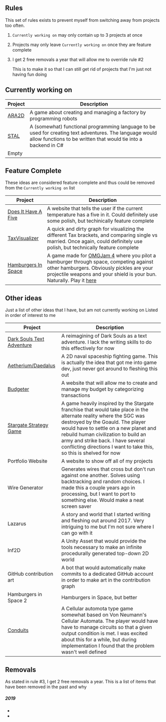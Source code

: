 ## Rules
This set of rules exists to prevent myself from switching away from projects too often.
1. `Currently working on` may only contain up to 3 projects at once
2. Projects may only leave `Currently working on` once they are feature complete
3. I get 2 free removals a year that will allow me to override rule #2
   
   This is to make it so that I can still get rid of projects that I'm just not having fun doing

## Currently working on
Project | Description
----- | -----
[ARA2D](https://github.com/SpencasaurusRex/ARA2D) | A game about creating and managing a factory by programming robots
[STAL](https://github.com/SpencasaurusRex/STAL) | A (somewhat) functional programming language to be used for creating text adventures. The language would allow functions to be written that would tie into a backend in C#
Empty | 

## Feature Complete
These ideas are considered feature complete and thus could be removed from the `Currently working on` list

| Project | Description
| ----- | -----
| [Does It Have A Five](https://github.com/SpencasaurusRex/DoesItHaveAFive) | A website that tells the user if the current temperature has a five in it. Could definitely use some polish, but techinically feature complete
| [TaxVisualizer](https://github.com/SpencasaurusRex/TaxVisualizer) | A quick and dirty graph for visualizing the different Tax brackets, and comparing single vs married. Once again, could definitely use polish, but technically feature complete
| [Hamburgers In Space](https://github.com/SpencasaurusRex/HamburgersInSpace) | A game made for [OMGJam 4](https://itch.io/jam/omgjam4) where you pilot a hamburger through space, competing against other hamburgers. Obviously pickles are your projectile weapons and your shield is your bun. Naturally. Play it [here](https://spencasaurusrex.itch.io/hamburgers-in-space)
    

## Other ideas
Just a list of other ideas that I have, but am not currently working on
Listed in order of interest to me

| Project | Description |
| -----   | ----- |
[Dark Souls Text Adventure](https://github.com/SpencasaurusRex/DarkSouls) | A reimagining of Dark Souls as a text adventure. I lack the writing skills to do this effectively for now
[Aetherium/Daedalus](https://github.com/SpencasaurusRex/Aetherium) | A 2D naval spaceship fighting game. This is actually the idea that got me into game dev, just never got around to fleshing this out
[Budgeter](https://github.com/SpencasaurusRex/Budgeter) | A website that will allow me to create and manage my budget by categorizing transactions
[Stargate Strategy Game](https://github.com/SpencasaurusRex/Stargate-Warfare) | A game heavily inspired by the Stargate franchise that would take place in the alternate reality where the SGC was destroyed by the Goauld. The player would have to settle on a new planet and rebuild human civilization to build an army and strike back. I have several conflicting directions I want to take this, so this is shelved for now
Portfolio Website | A website to show off all of my projects
Wire Generator | Generates wires that cross but don't run against one another. Solves using backtracking and random choices. I made this a couple years ago in processing, but I want to port to something else. Would make a neat screen saver
Lazarus | A story and world that I started writing and fleshing out around 2017. Very intriguing to me but I'm not sure where I can go with it
Inf2D | A Unity Asset that would provide the tools necessary to make an infinite procedurally generated top-down 2D world
GitHub contribution art | A bot that would automatically make commits to a dedicated GitHub account in order to make art in the contribution graph
Hamburgers in Space 2 | Hamburgers in Space, but better
[Conduits](https://github.com/SpencasaurusRex/Conduits) | A Cellular automota type game somewhat based on Von Neumann's Cellular Automata. The player would have have to manage circuits so that a given output condition is met. I was excited about this for a while, but during implementation I found that the problem wasn't well defined


## Removals
As stated in rule #3, I get 2 free removals a year. This is a list of items that have been removed in the past and why

##### 2019
+
+
